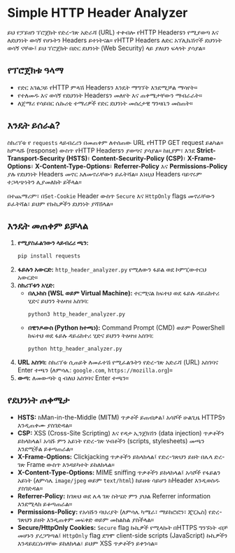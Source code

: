 
# Simple HTTP Header Analyzer

ይህ የፓይዘን ፕሮጀክት የድረ-ገጽ አድራሻ (URL) ተቀብሎ የHTTP Headersን የሚያወጣ እና ለደህንነት ወሳኝ የሆኑትን Headers ይተነትናል። የHTTP Headers ለድር አፕሊኬሽኖች ደህንነት ወሳኝ ናቸው፤ ይህ ፕሮጀክት በድር ደህንነት (Web Security) ላይ ያለህን ፍላጎት ያሳያል።

## የፕሮጀክቱ ዓላማ

* የድር አገልጋይ የHTTP ምላሽ Headersን እንዴት ማግኘት እንደሚቻል ማሳየት።
* የተለመዱ እና ወሳኝ የደህንነት Headersን መለየት እና ጠቀሜታቸውን ማብራራት።
* ለጀማሪ የሳይበር ሴኩሪቲ ተማሪዎች የድር ደህንነት መሰረታዊ ግንዛቤን መስጠት።

## እንዴት ይሰራል?

ስክሪፕቱ የ `requests` ላይብረሪን በመጠቀም ለተሰጠው URL የHTTP GET request ይልካል። ከምላሹ (response) ውስጥ የHTTP Headersን ያወጣና ያሳያል። ከዚያም፣ እንደ **Strict-Transport-Security (HSTS)**፣ **Content-Security-Policy (CSP)**፣ **X-Frame-Options**፣ **X-Content-Type-Options**፣ **Referrer-Policy** እና **Permissions-Policy** ያሉ የደህንነት Headers መኖር አለመኖራቸውን ይፈትሻል። እነዚህ Headers ባይኖሩም ተጋላጭነትን ሊያመለክት ይችላል።

በተጨማሪም፣ በ`Set-Cookie` Header ውስጥ `Secure` እና `HttpOnly` flags መኖራቸውን ይፈትሻል፣ ይህም የኩኪዎችን ደህንነት ያሻሽላል።

## እንዴት መጠቀም ይቻላል

1.  **የሚያስፈልገውን ላይብረሪ ጫን:**
    ```bash
    pip install requests
    ```
2.  **ፋይሉን አውርድ:** `http_header_analyzer.py` የሚለውን ፋይል ወደ ኮምፒውተርህ አውርድ።
3.  **ስክሪፕቱን አሂድ:**
    * **በሊኑክስ (WSL ወይም Virtual Machine):** ተርሚናል ከፍተህ ወደ ፋይሉ ዳይሬክተሪ ሂድና ይህንን ትዕዛዝ አስገባ:
        ```bash
        python3 http_header_analyzer.py
        ```
    * **በዊንዶውስ (Python ከተጫነ):** Command Prompt (CMD) ወይም PowerShell ከፍተህ ወደ ፋይሉ ዳይሬክተሪ ሂድና ይህንን ትዕዛዝ አስገባ:
        ```cmd
        python http_header_analyzer.py
        ```
4.  **URL አስገባ:** ስክሪፕቱ ሲጠይቅ ለመፈተሽ የሚፈልጉትን የድረ-ገጽ አድራሻ (URL) አስገባና Enter ተጫን (ለምሳሌ: `google.com`, `https://mozilla.org`)።
5.  **ውጣ:** ለመውጣት `q` ብለህ አስገባና Enter ተጫን።

## የደህንነት ጠቀሜታ

* **HSTS:** ከMan-in-the-Middle (MITM) ጥቃቶች ይጠብቃል፤ አሳሾች ሁልጊዜ HTTPSን እንዲጠቀሙ ያስገድዳል።
* **CSP:** XSS (Cross-Site Scripting) እና የዳታ ኢንጀክሽን (data injection) ጥቃቶችን ይከላከላል፤ አሳሹ ምን አይነት የድረ-ገጽ ሃብቶችን (scripts, stylesheets) መጫን እንደሚችል ይቆጣጠራል።
* **X-Frame-Options:** Clickjacking ጥቃቶችን ይከላከላል፤ የድረ-ገጽህን ይዘት በሌላ ድረ-ገጽ Frame ውስጥ እንዳይካተት ይከለክላል።
* **X-Content-Type-Options:** MIME sniffing ጥቃቶችን ይከላከላል፤ አሳሾች የፋይልን አይነት (ለምሳሌ `image/jpeg` ወይም `text/html`) ከይዘቱ ሳይሆን ከHeader እንዲወስዱ ያስገድዳል።
* **Referrer-Policy:** ከገጽህ ወደ ሌላ ገጽ ስትሄድ ምን ያህል Referrer information እንደሚላክ ይቆጣጠራል።
* **Permissions-Policy:** የአሳሹን ባህሪያት (ለምሳሌ ካሜራ፣ ማይክሮፎን፣ ጂፒኤስ) የድረ-ገጽህን ይዘት እንዲጠቀም መፍቀድ ወይም መከልከል ያስችላል።
* **Secure/HttpOnly Cookies:** `Secure` flag ኩኪዎች የሚላኩት በHTTPS ግንኙነት ብቻ መሆኑን ያረጋግጣል፤ `HttpOnly` flag ደግሞ client-side scripts (JavaScript) ኩኪዎችን እንዳይደርሱባቸው ይከለክላል፣ ይህም XSS ጥቃቶችን ይቀንሳል።

